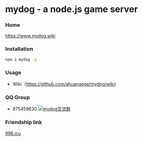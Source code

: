 mydog - a node.js game server
===========================

### Home
<https://www.mydog.wiki>

### Installation

```bash
npm i mydog -g
```

### Usage

* Wiki（<https://github.com/ahuangege/mydog/wiki>）

### QQ Group

* 875459630 [![mydog交流群](https://pub.idqqimg.com/wpa/images/group.png)](https://qm.qq.com/cgi-bin/qm/qr?k=rfNYDL2usvpfjsI6d19OZ4H5MjfmeToj&jump_from=webapi)

### Friendship link
[996.icu](https://996.icu)
